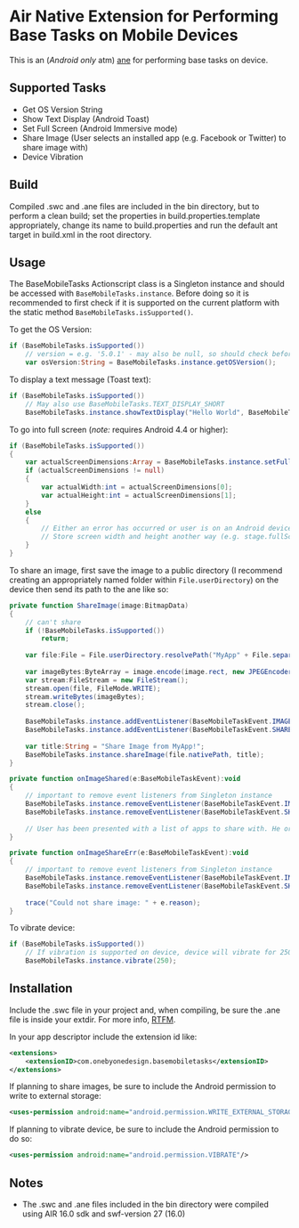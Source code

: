 Air Native Extension for Performing Base Tasks on Mobile Devices
======

This is an (*Android only* atm) [ane](http://www.adobe.com/devnet/air/native-extensions-for-air.html) for performing base tasks on device.

Supported Tasks
------

- Get OS Version String
- Show Text Display (Android Toast)
- Set Full Screen (Android Immersive mode)
- Share Image (User selects an installed app (e.g. Facebook or Twitter) to share image with)
- Device Vibration

Build
------

Compiled .swc and .ane files are included in the bin directory, but to perform a clean build; set the properties in build.properties.template appropriately, change its name to build.properties and run the default ant target in build.xml in the root directory.

Usage
------

The BaseMobileTasks Actionscript class is a Singleton instance and should be accessed with `BaseMobileTasks.instance`. Before doing so it is recommended to first check if it is supported on the current platform with the static method `BaseMobileTasks.isSupported()`.

To get the OS Version:

```actionscript
if (BaseMobileTasks.isSupported())
	// version = e.g. '5.0.1' - may also be null, so should check before using
	var osVersion:String = BaseMobileTasks.instance.getOSVersion();
```

To display a text message (Toast text):

```actionscript
if (BaseMobileTasks.isSupported())
	// May also use BaseMobileTasks.TEXT_DISPLAY_SHORT
	BaseMobileTasks.instance.showTextDisplay("Hello World", BaseMobileTasks.TEXT_DISPLAY_LONG);
```

To go into full screen (*note:* requires Android 4.4 or higher):

```actionscript
if (BaseMobileTasks.isSupported())
{
	var actualScreenDimensions:Array = BaseMobileTasks.instance.setFullscreen();
	if (actualScreenDimensions != null)
	{
		var actualWidth:int = actualScreenDimensions[0];
		var actualHeight:int = actualScreenDimensions[1];
	}
	else
	{
		// Either an error has occurred or user is on an Android device less than 4.4. You could check with getOSVersion() 1st if desired.
		// Store screen width and height another way (e.g. stage.fullScreenWidth && stage.fullScreenHeight)
	}
}
```

To share an image, first save the image to a public directory (I recommend creating an appropriately named folder within `File.userDirectory`) on the device then send its path to the ane like so:

```actionscript
private function ShareImage(image:BitmapData) 
{
	// can't share
	if (!BaseMobileTasks.isSupported())
		return;
		
	var file:File = File.userDirectory.resolvePath("MyApp" + File.separator + "imageName.jpg");
	
	var imageBytes:ByteArray = image.encode(image.rect, new JPEGEncoderOptions(80));
	var stream:FileStream = new FileStream();
	stream.open(file, FileMode.WRITE);
	stream.writeBytes(imageBytes);
	stream.close();
	
	BaseMobileTasks.instance.addEventListener(BaseMobileTaskEvent.IMAGE_SHARED, onImageShared);
	BaseMobileTasks.instance.addEventListener(BaseMobileTaskEvent.SHARE_IMAGE_ERROR, onImageShareErr);
	
	var title:String = "Share Image from MyApp!";
	BaseMobileTasks.instance.shareImage(file.nativePath, title);
}

private function onImageShared(e:BaseMobileTaskEvent):void
{
	// important to remove event listeners from Singleton instance
	BaseMobileTasks.instance.removeEventListener(BaseMobileTaskEvent.IMAGE_SHARED, onImageShared);
	BaseMobileTasks.instance.removeEventListener(BaseMobileTaskEvent.SHARE_IMAGE_ERROR, onImageShareErr);
	
	// User has been presented with a list of apps to share with. He or she may still decide not to share.
}

private function onImageShareErr(e:BaseMobileTaskEvent):void
{
	// important to remove event listeners from Singleton instance
	BaseMobileTasks.instance.removeEventListener(BaseMobileTaskEvent.IMAGE_SHARED, onImageShared);
	BaseMobileTasks.instance.removeEventListener(BaseMobileTaskEvent.SHARE_IMAGE_ERROR, onImageShareErr);
	
	trace("Could not share image: " + e.reason);
}
```

To vibrate device:

```actionscript
if (BaseMobileTasks.isSupported())
	// If vibration is supported on device, device will vibrate for 250 milliseconds
	BaseMobileTasks.instance.vibrate(250);
```

Installation
------

Include the .swc file in your project and, when compiling, be sure the .ane file is inside your extdir. For more info, [RTFM](http://help.adobe.com/en_US/air/build/WS597e5dadb9cc1e0253f7d2fc1311b491071-8000.html).

In your app descriptor include the extension id like:

```xml
<extensions>
	<extensionID>com.onebyonedesign.basemobiletasks</extensionID>
</extensions>
```

If planning to share images, be sure to include the Android permission to write to external storage:

```xml
<uses-permission android:name="android.permission.WRITE_EXTERNAL_STORAGE"/>
```

If planning to vibrate device, be sure to include the Android permission to do so:

```xml
<uses-permission android:name="android.permission.VIBRATE"/>
```

Notes
------

- The .swc and .ane files included in the bin directory were compiled using AIR 16.0 sdk and swf-version 27 (16.0)
